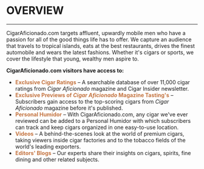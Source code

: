 # OVERVIEW
---

CigarAficionado.com targets affluent, upwardly mobile men who have a passion for all of the good things life has to offer. 
We capture an audience that travels to tropical islands, eats at the best restaurants, drives the finest automobile and wears the latest fashions. 
Whether it's cigars or sports, we cover the lifestyle that young, wealthy men aspire to.

<!-- Cigar Insider is a twice-monthly newsletter from CigarAficionado.com featuring late-breaking news in the world of cigars plus exclusive 
ratings on the world's most extraordinary smokes. Cigar Insider also has Q&amp;As with industry insiders, reports on the quality of cigar 
tobacco crops and the latest information from the Cuban cigar industry. -->

**CigarAficionado.com visitors have access to:**

- <font color="#c47440">**Exclusive Cigar Ratings**</font> &ndash; A searchable database of over 11,000 cigar ratings from <i>Cigar Aficionado</i> magazine and Cigar Insider newsletter. <!-- <li><font color="#c47440">**Cigar Insider Newsletter**</font> &ndash; As described above, this online newsletter provides even more cigar 
	ratings, expanded coverage of Cuban cigars, information on cigar production and availability, interviews, new product coverage, harvest reports, and much more.</li> -->
- <font color="#c47440">**Exclusive Previews of <i>Cigar Aficionado</i> Magazine Tasting's**</font> &ndash; Subscribers gain access to the top-scoring cigars from <i>Cigar Aficionado</i> magazine before it's published.
- <font color="#c47440">**Personal Humidor**</font> &ndash; With CigarAficionado.com, any cigar we've ever reviewed can be added to a Personal Humidor with which subscribers can track and keep cigars organized in one easy-to-use location.
- <font color="#c47440">**Videos**</font> &ndash; A behind-the-scenes look at the world of premium cigars, taking viewers inside cigar factories and to the tobacco fields of the world's leading exporters.
- <font color="#c47440">**Editors' Blogs**</font> &ndash; Our experts share their insights on cigars, spirits, fine dining and other related subjects.

<br /><br />
